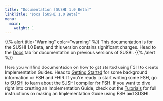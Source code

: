 ```yaml
---
title: "Documentation [SUSHI 1.0 Beta]"
linkTitle: "Docs [SUSHI 1.0 Beta]"
menu:
  main:
    weight: 1
---
```


{{% alert title="Warning" color="warning" %}}
This documentation is for the SUSHI 1.0 Beta, and this version contains significant changes. Head to the [Docs](/docs) tab for documentation on previous versions of SUSHI.
{{% /alert %}}

Here you will find documentation on how to get started using FSH to create Implementation Guides. Head to [Getting Started](/docs-beta/getting-started) for
some background information on FSH and FHIR. If you're ready to start writing some FSH, go to [SUSHI](/docs-beta/sushi) to learn about the SUSHI compiler for FSH.
If you want to dive right into creating an Implementation Guide, check out the [Tutorials](/docs-beta/tutorials) for full instructions on making an Implementation
Guide using FSH and SUSHI.
